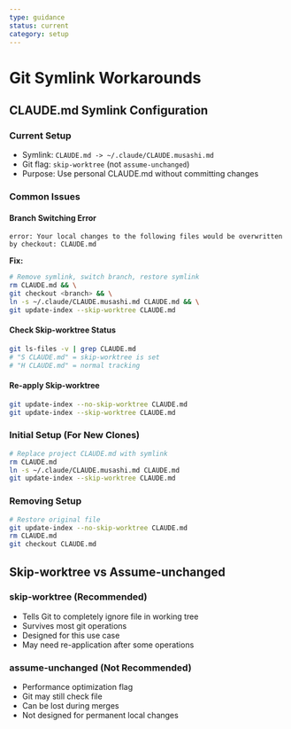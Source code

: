 ```yaml
---
type: guidance
status: current
category: setup
---
```


# Git Symlink Workarounds

## CLAUDE.md Symlink Configuration

### Current Setup
- Symlink: `CLAUDE.md -> ~/.claude/CLAUDE.musashi.md`
- Git flag: `skip-worktree` (not `assume-unchanged`)
- Purpose: Use personal CLAUDE.md without committing changes

### Common Issues

#### Branch Switching Error
```
error: Your local changes to the following files would be overwritten by checkout: CLAUDE.md
```

**Fix:**
```bash
# Remove symlink, switch branch, restore symlink
rm CLAUDE.md && \
git checkout <branch> && \
ln -s ~/.claude/CLAUDE.musashi.md CLAUDE.md && \
git update-index --skip-worktree CLAUDE.md
```

#### Check Skip-worktree Status
```bash
git ls-files -v | grep CLAUDE.md
# "S CLAUDE.md" = skip-worktree is set
# "H CLAUDE.md" = normal tracking
```

#### Re-apply Skip-worktree
```bash
git update-index --no-skip-worktree CLAUDE.md
git update-index --skip-worktree CLAUDE.md
```

### Initial Setup (For New Clones)
```bash
# Replace project CLAUDE.md with symlink
rm CLAUDE.md
ln -s ~/.claude/CLAUDE.musashi.md CLAUDE.md
git update-index --skip-worktree CLAUDE.md
```

### Removing Setup
```bash
# Restore original file
git update-index --no-skip-worktree CLAUDE.md
rm CLAUDE.md
git checkout CLAUDE.md
```

## Skip-worktree vs Assume-unchanged

### skip-worktree (Recommended)
- Tells Git to completely ignore file in working tree
- Survives most git operations
- Designed for this use case
- May need re-application after some operations

### assume-unchanged (Not Recommended)
- Performance optimization flag
- Git may still check file
- Can be lost during merges
- Not designed for permanent local changes